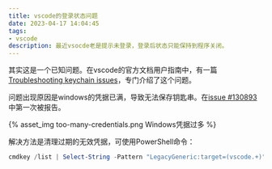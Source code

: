 ```yaml
---
title: vscode的登录状态问题
date: 2023-04-17 14:04:45
tags:
- vscode
description: 最近vsocde老是提示未登录，登录后状态只能保持到程序关闭。
---
```

其实这是一个已知问题。在vscode的官方文档用户指南中，有一篇[Troubleshooting keychain issues](https://code.visualstudio.com/docs/editor/settings-sync#_troubleshooting-keychain-issues)，专门介绍了这个问题。

问题出现原因是windows的凭据已满，导致无法保存钥匙串。在[issue #130893](https://github.com/microsoft/vscode/issues/130893)中第一次被报告。

{% asset_img too-many-credentials.png Windows凭据过多 %}

解决方法是清理过期的无效凭据，可使用PowerShell命令：
```powershell
cmdkey /list | Select-String -Pattern "LegacyGeneric:target=(vscode.+)" | ForEach-Object { cmdkey.exe /delete $_.Matches.Groups[1].Value }
```
